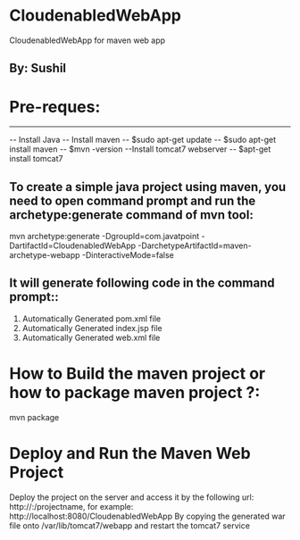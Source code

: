 # CloudenabledWebApp
CloudenabledWebApp for maven web app

## By: Sushil

# Pre-reques:
---------------
-- Install Java
-- Install maven
  -- $sudo apt-get update
  -- $sudo apt-get install maven
  -- $mvn -version
--Install tomcat7 webserver
  -- $apt-get install tomcat7


To create a simple java project using maven, you need to open command prompt and run the archetype:generate command of mvn tool:
----------------------------------------------------------------------------------------------------------------------------------
 mvn archetype:generate -DgroupId=com.javatpoint -DartifactId=CloudenabledWebApp -DarchetypeArtifactId=maven-archetype-webapp -DinteractiveMode=false
 
 It will generate following code in the command prompt::
 ----------------------------------------------------------
 1) Automatically Generated pom.xml file
 2) Automatically Generated index.jsp file
 3) Automatically Generated web.xml file
 
  How to Build the maven project or how to package maven project ?:
 ===============================================================
 mvn package  
 
 Deploy and Run the Maven Web Project
 =======================================
 Deploy the project on the server and access it by the following url:
 http://<host-name>:<portnumber>/projectname, for example: http://localhost:8080/CloudenabledWebApp
 By copying the generated war file onto /var/lib/tomcat7/webapp and restart the tomcat7 service
 
